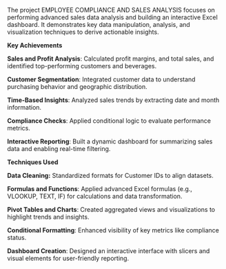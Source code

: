 The project EMPLOYEE COMPLIANCE AND SALES ANALYSIS focuses on performing advanced sales data analysis and building an interactive Excel dashboard. It demonstrates key data manipulation, analysis, and visualization techniques to derive actionable insights.

**Key Achievements**

**Sales and Profit Analysis**: Calculated profit margins, and total sales, and identified top-performing customers and beverages.

**Customer Segmentation**: Integrated customer data to understand purchasing behavior and geographic distribution.

**Time-Based Insights**: Analyzed sales trends by extracting date and month information.

**Compliance Checks**: Applied conditional logic to evaluate performance metrics.

**Interactive Reporting**: Built a dynamic dashboard for summarizing sales data and enabling real-time filtering.

**Techniques Used**

**Data Cleaning:** Standardized formats for Customer IDs to align datasets.

**Formulas and Functions**: Applied advanced Excel formulas (e.g., VLOOKUP, TEXT, IF) for calculations and data transformation.

**Pivot Tables and Charts**: Created aggregated views and visualizations to highlight trends and insights.

**Conditional Formatting**: Enhanced visibility of key metrics like compliance status.

**Dashboard Creation**: Designed an interactive interface with slicers and visual elements for user-friendly reporting.
